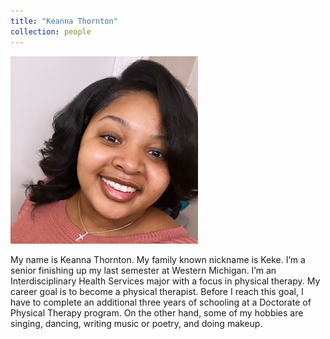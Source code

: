 ```yaml
---
title: "Keanna Thornton"
collection: people
---
```


<img src='/images/keke.png'>

My name is Keanna Thornton. My family known nickname is Keke. I’m a senior finishing up my last semester at Western Michigan. I’m an Interdisciplinary Health Services major with a focus in physical therapy. My career goal is to become a physical therapist. Before I reach this goal, I have to complete an additional three years of schooling at a Doctorate of Physical Therapy program. On the other hand, some of my hobbies are singing, dancing, writing music or poetry, and doing makeup.